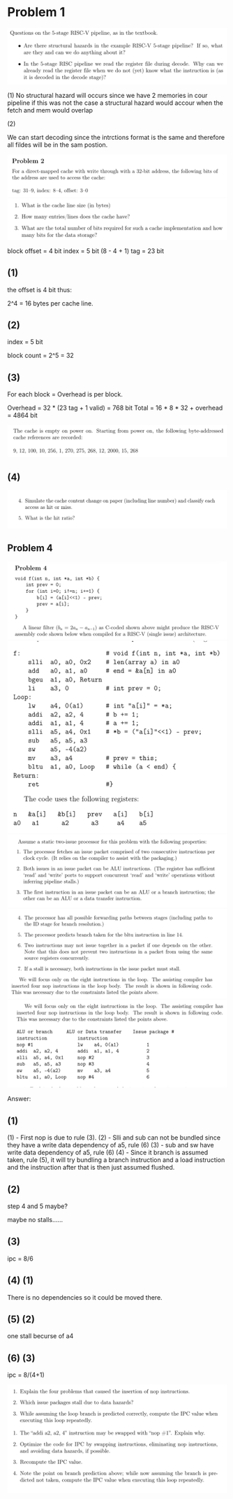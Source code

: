 # Problem 1

![Alt text](img/ex21_p1.png)

(1)
No structural hazard will occurs since we have 2 memories in cour pipeline if this was not the case a structural hazard would accour when the fetch and mem would overlap

(2)

We can start decoding since the intrctions format is the same and therefore all fildes will be in the sam postion. 


![Alt text](img/Screenshot%202022-12-05%20at%2011.48.06.png)
![Alt text](img/Screenshot%202022-12-05%20at%2011.48.11.png)

block offset = 4 bit
index = 5 bit (8 - 4 + 1)
tag = 23 bit 

## (1)

the offset is 4 bit thus:

2^4 = 16 bytes per cache line.

## (2)

index = 5 bit

block count = 2^5 = 32

## (3)

For each block = Overhead is per block.

Overhead = 32 * (23 tag + 1 valid) = 768 bit
Total = 16 * 8 * 32 + overhead = 4864 bit


![Alt text](img/Screenshot%202022-12-05%20at%2011.48.17.png)



## (4)



![Alt text](img/Screenshot%202022-12-05%20at%2011.48.23.png)

## Problem 4

![Alt text](img/Screenshot%202022-12-05%20at%2013.08.44.png)
![Alt text](img/Screenshot%202022-12-05%20at%2013.16.02.png)
![Alt text](img/Screenshot%202022-12-05%20at%2013.17.05.png)
![Alt text](img/Screenshot%202022-12-05%20at%2013.18.18.png)![Alt text](img/Screenshot%202022-12-05%20at%2013.31.29.png)

Answer:

## (1)

(1) - First nop is due to rule (3). 
(2) - Slli and sub can not be bundled since they have a write data dependency of a5, rule (6)
(3) - sub and sw have write data dependency of a5, rule (6)
(4) - Since it branch is assumed taken, rule (5), it will try bundling a branch instruction and a load instruction and the instruction after that is then just assumed flushed.


## (2)

step 4 and 5 maybe? 

maybe no stalls......

## (3)

ipc = 8/6

## (4) (1)

There is no dependencies so it could be moved there. 

## (5) (2)

one stall becurse of a4

## (6) (3)

ipc = 8/(4+1) 

![Alt text](img/Screenshot%202022-12-05%20at%2013.31.55.png)